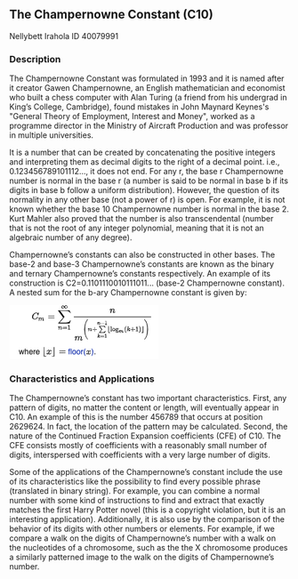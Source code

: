 
## The Champernowne Constant (C10)
Nellybett Irahola
ID 40079991

### Description

The Champernowne Constant was formulated in 1993 and it is named after it creator Gawen Champernowne, an English mathematician and economist who built a chess computer with Alan Turing (a friend from his undergrad in King’s College, Cambridge), found mistakes in John Maynard Keynes's "General Theory of Employment, Interest and Money", worked as a programme director in the Ministry of Aircraft Production and was professor in multiple universities.  

It is a number that can be created by concatenating the positive integers and interpreting them as decimal digits to the right of a decimal point. i.e., 0.123456789101112…, it does not end. For any r, the base r Champernowne number is normal in the base r (a number is said to be normal in base b if its digits in base b follow a uniform distribution). However, the question of its normality in any other base (not a power of r) is open. For example, it is not known whether the base 10 Champernowne number is normal in the base 2. Kurt Mahler also proved that the number is also transcendental (number that is not the root of any integer polynomial, meaning that it is not an algebraic number of any degree). 

Champernowne’s constants can also be constructed in other bases. The base-2 and base-3 Champernowne’s constants are known as the binary and ternary Champernowne’s constants respectively. An example of its construction is C2=0.1101110010111011... (base-2 Champernowne constant). A nested sum for the b-ary Champernowne constant is given by:

![alt text](https://github.com/NellybettIrahola/SOEN6481-Calculator/blob/master/Champernowne%20Constant/images/formula.png)

### Characteristics and Applications

The Champernowne’s constant has two important characteristics. First, any pattern of digits, no matter the content or length, will eventually appear in C10.  An example of this is the number 456789 that occurs at position 2629624. In fact, the location of the pattern may be calculated. Second, the nature of the Continued Fraction Expansion coefficients (CFE) of C10. The CFE consists mostly of coefficients with a reasonably small number of digits, interspersed with coefficients with a very large number of digits.

Some of the applications of the Champernowne’s constant include the use of its characteristics like the possibility to find every possible phrase (translated in binary string). For example, you can combine a normal number with some kind of instructions to find and extract that exactly matches the first Harry Potter novel (this is a copyright violation, but it is an interesting application). Additionally, it is also use by the comparison of the behavior of its digits with other numbers or elements. For example, if we compare a walk on the digits of Champernowne’s number with a walk on the nucleotides of a chromosome, such as the the X chromosome produces a similarly patterned image to the walk on the digits of Champernowne’s number.




